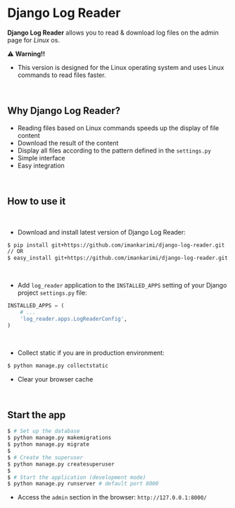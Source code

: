 # Django Log Reader
**Django Log Reader** allows you to read &amp; download log files on the admin page for *Linux* os.

:warning: **Warning!!**
* This version is designed for the Linux operating system and uses Linux commands to read files faster.

<br />

## Why Django Log Reader?

- Reading files based on Linux commands speeds up the display of file content
- Download the result of the content
- Display all files according to the pattern defined in the `settings.py`
- Simple interface
- Easy integration

<br>

## How to use it

<br />

* Download and install latest version of Django Log Reader:

```bash
$ pip install git+https://github.com/imankarimi/django-log-reader.git
// OR
$ easy_install git+https://github.com/imankarimi/django-log-reader.git
```

<br />

* Add `log_reader` application to the `INSTALLED_APPS` setting of your Django project `settings.py` file:

```python
INSTALLED_APPS = (
    # ...
    'log_reader.apps.LogReaderConfig',
)
```

<br />

* Collect static if you are in production environment:
```bash
$ python manage.py collectstatic
```

* Clear your browser cache

<br />

## Start the app

```bash
$ # Set up the database
$ python manage.py makemigrations
$ python manage.py migrate
$
$ # Create the superuser
$ python manage.py createsuperuser
$
$ # Start the application (development mode)
$ python manage.py runserver # default port 8000
```

* Access the `admin` section in the browser: `http://127.0.0.1:8000/`
